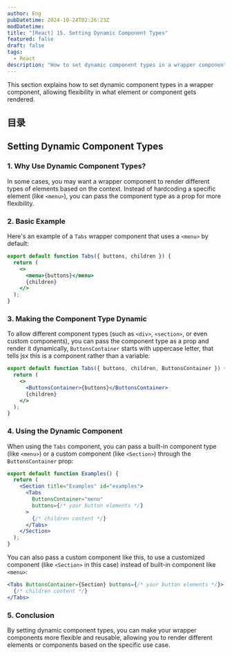 ```yaml
---
author: Eng
pubDatetime: 2024-10-24T02:26:23Z
modDatetime:
title: "[React] 15. Setting Dynamic Component Types"
featured: false
draft: false
tags:
  - React
description: "How to set dynamic component types in a wrapper component in React."
---
```


This section explains how to set dynamic component types in a wrapper component, allowing flexibility in what element or component gets rendered.

## 目录

## Setting Dynamic Component Types

### 1. Why Use Dynamic Component Types?

In some cases, you may want a wrapper component to render different types of elements based on the context. Instead of hardcoding a specific element (like `<menu>`), you can pass the component type as a prop for more flexibility.

### 2. Basic Example

Here's an example of a `Tabs` wrapper component that uses a `<menu>` by default:

```jsx
export default function Tabs({ buttons, children }) {
  return (
    <>
      <menu>{buttons}</menu>
      {children}
    </>
  );
}
```

### 3. Making the Component Type Dynamic

To allow different component types (such as `<div>`, `<section>`, or even custom components), you can pass the component type as a prop and render it dynamically, `ButtonsContainer` starts with uppercase letter, that tells jsx this is a component rather than a variable:

```jsx
export default function Tabs({ buttons, children, ButtonsContainer }) {
  return (
    <>
      <ButtonsContainer>{buttons}</ButtonsContainer>
      {children}
    </>
  );
}
```

### 4. Using the Dynamic Component

When using the `Tabs` component, you can pass a built-in component type (like `<menu>`) or a custom component (like `<Section>`) through the `ButtonsContainer` prop:

```jsx
export default function Examples() {
  return (
    <Section title="Examples" id="examples">
      <Tabs
        ButtonsContainer="menu"
        buttons={/* your button elements */}
      >
        {/* children content */}
      </Tabs>
    </Section>
  );
}
```

You can also pass a custom component like this, to use a customized component (like `<Section>` in this case) instead of built-in component like `<menu>`:

```jsx
<Tabs ButtonsContainer={Section} buttons={/* your button elements */}>
  {/* children content */}
</Tabs>
```

### 5. Conclusion

By setting dynamic component types, you can make your wrapper components more flexible and reusable, allowing you to render different elements or components based on the specific use case.
